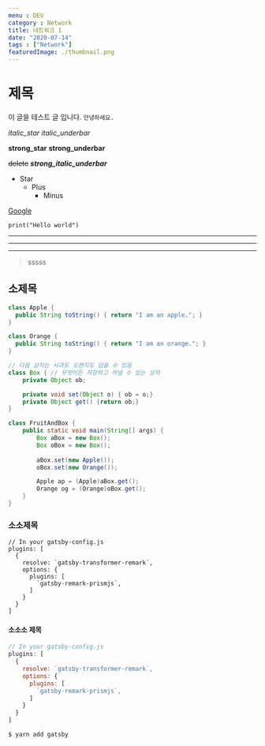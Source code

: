 ```yaml
---
menu : DEV
category : Network
title: 네트워크 1
date: "2020-07-14"
tags : ["Network"]
featuredImage: ./thumbnail.png
---
```


# 제목
이 글을 테스트 글 입니다. ```안녕하세요.```

*italic_star*
_italic_underbar_

**strong_star**
__strong_underbar__

~~delete~~
**_strong_italic_underbar_**

* Star
	+ Plus
		- Minus

[Google](https://google.com)

`print("Hello world")`

-----------------------
***********************
<hr/>

> sssss

## 소제목
```java
class Apple {
  public String toString() { return "I am an apple."; }
}

class Orange {
  public String toString() { return "I am an orange."; }
}

// 다음 상자는 사과도 오렌지도 담을 수 있음
class Box { // 무엇이든 저장하고 꺼낼 수 있는 상자
	private Object ob;

	private void set(Object o) { ob = o;}
	private Object get() {return ob;}
}

class FruitAndBox {
	public static void main(String[] args) {
		Box aBox = new Box();
		Box oBox = new Box();
		
		aBox.set(new Apple());
		oBox.set(new Orange());

		Apple ap = (Apple)aBox.get();
		Orange og = (Orange)oBox.get(); 
	}
}
```

### 소소제목
```
// In your gatsby-config.js
plugins: [
  {
    resolve: `gatsby-transformer-remark`,
    options: {
      plugins: [
        `gatsby-remark-prismjs`,
      ]
    }
  }
]
```

#### 소소소 제목
```javascript
// In your gatsby-config.js
plugins: [
  {
    resolve: `gatsby-transformer-remark`,
    options: {
      plugins: [
        `gatsby-remark-prismjs`,
      ]
    }
  }
]
```


```shell
$ yarn add gatsby
```
